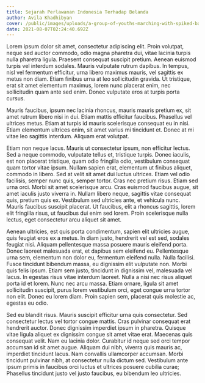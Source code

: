```yaml
---
title: Sejarah Perlawanan Indonesia Terhadap Belanda
author: Avila Khadhibyan
cover: /public/images/uploads/a-group-of-youths-marching-with-spiked-bamboo-indonesia-fa75c0332d4784eaca2a992f20b2fa6e.jpg
date: 2021-08-07T02:24:40.692Z
---
```

<!--StartFragment-->

Lorem ipsum dolor sit amet, consectetur adipiscing elit. Proin volutpat, neque sed auctor commodo, odio magna pharetra dui, vitae lacinia turpis nulla pharetra ligula. Praesent consequat suscipit pretium. Aenean euismod turpis vel interdum sodales. Mauris vulputate rutrum dapibus. In tempus, nisl vel fermentum efficitur, urna libero maximus mauris, vel sagittis ex metus non diam. Etiam finibus urna at leo sollicitudin gravida. Ut tristique, erat sit amet elementum maximus, lorem nunc placerat enim, nec sollicitudin quam ante sed enim. Donec vulputate eros at turpis porta cursus.

Mauris faucibus, ipsum nec lacinia rhoncus, mauris mauris pretium ex, sit amet rutrum libero nisi in dui. Etiam mattis efficitur faucibus. Phasellus vel ultrices metus. Etiam at turpis id mauris scelerisque consequat eu in nisi. Etiam elementum ultrices enim, sit amet varius mi tincidunt et. Donec at mi vitae leo sagittis interdum. Aliquam erat volutpat.

Etiam non neque lacus. Mauris ut consectetur ipsum, non efficitur lectus. Sed a neque commodo, vulputate tellus et, tristique turpis. Donec iaculis, est non placerat tristique, quam odio fringilla odio, vestibulum consequat quam tortor vitae ipsum. Nullam sapien erat, elementum ut finibus aliquet, commodo in libero. Sed at velit sit amet dui luctus ultrices. Etiam vel odio facilisis, semper nunc quis, semper tortor. Cras nec pretium risus. Etiam sed urna orci. Morbi sit amet scelerisque arcu. Cras euismod faucibus augue, sit amet iaculis justo viverra in. Nullam libero neque, sagittis vitae consequat quis, pretium quis ex. Vestibulum sed ultricies ante, et vehicula nunc. Mauris faucibus suscipit placerat. Ut faucibus, elit a rhoncus sagittis, lorem elit fringilla risus, ut faucibus dui enim sed lorem. Proin scelerisque nulla lectus, eget consectetur arcu aliquet sit amet.

Aenean ultricies, est quis porta condimentum, sapien elit ultricies augue, quis feugiat eros ex a metus. In diam justo, hendrerit vel est sed, sodales feugiat nisi. Aliquam pellentesque massa posuere mauris eleifend porta. Donec laoreet malesuada erat, et dapibus sem eleifend eu. Pellentesque urna sem, elementum non dolor eu, fermentum eleifend nulla. Nulla facilisi. Fusce tincidunt bibendum massa, eu dignissim elit vulputate non. Morbi quis felis ipsum. Etiam sem justo, tincidunt in dignissim vel, malesuada vel lacus. In egestas risus vitae interdum laoreet. Nulla a nisi nec risus aliquet porta id et lorem. Nunc nec arcu massa. Etiam ornare, ligula sit amet sollicitudin suscipit, purus lorem vestibulum orci, eget congue urna tortor non elit. Donec eu lorem diam. Proin sapien sem, placerat quis molestie ac, egestas eu odio.

Sed eu blandit risus. Mauris suscipit efficitur urna quis consectetur. Sed consectetur lectus vel tortor congue mattis. Cras pulvinar consequat erat hendrerit auctor. Donec dignissim imperdiet ipsum in pharetra. Quisque vitae ligula aliquet ex dignissim congue sit amet vitae erat. Maecenas quis consequat velit. Nam eu lacinia dolor. Curabitur id neque sed orci tempor accumsan id sit amet augue. Aliquam dui nibh, viverra quis mauris ac, imperdiet tincidunt lacus. Nam convallis ullamcorper accumsan. Morbi tincidunt pulvinar nibh, at consectetur nulla dictum sed. Vestibulum ante ipsum primis in faucibus orci luctus et ultrices posuere cubilia curae; Phasellus tincidunt justo vel justo faucibus, eu bibendum leo ultricies.



<!--EndFragment-->